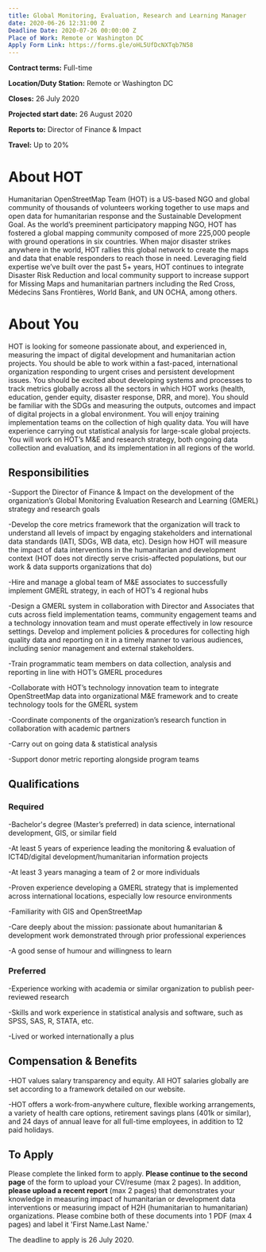 ```yaml
---
title: Global Monitoring, Evaluation, Research and Learning Manager
date: 2020-06-26 12:31:00 Z
Deadline Date: 2020-07-26 00:00:00 Z
Place of Work: Remote or Washington DC
Apply Form Link: https://forms.gle/oHL5UfDcNXTqb7N58
---
```


**Contract terms:** Full-time

**Location/Duty Station:** Remote or Washington DC

**Closes:** 26 July 2020

**Projected start date:** 26 August 2020

**Reports to:** Director of Finance & Impact

**Travel:** Up to 20%

# About HOT


Humanitarian OpenStreetMap Team (HOT) is a US-based NGO and global community of thousands of volunteers working together to use maps and open data for humanitarian response and the Sustainable Development Goal. As the world’s preeminent participatory mapping NGO, HOT has fostered a global mapping community composed of more 225,000 people with ground operations in six countries. When major disaster strikes anywhere in the world, HOT rallies this global network to create the maps and data that enable responders to reach those in need.  Leveraging field expertise we’ve built over the past 5\+ years, HOT continues to integrate Disaster Risk Reduction and local community support to increase support for Missing Maps and humanitarian partners including the Red Cross, Médecins Sans Frontières, World Bank, and UN OCHA, among others.

# About You


HOT is looking for someone passionate about, and experienced in, measuring the impact of digital development and humanitarian action projects. You should be able to work within a fast-paced, international organization responding to urgent crises and persistent development issues. You should be excited about developing systems and processes to track metrics globally across all the sectors in which HOT works (health, education, gender equity, disaster response, DRR, and more). You should be familiar with the SDGs and measuring the outputs, outcomes and impact of digital projects in a global environment. You will enjoy training implementation teams on the collection of high quality data.  You will have experience carrying out statistical analysis for large-scale global projects. You will work on HOT’s M&E and research strategy, both ongoing data collection and evaluation, and its implementation in all regions of the world.

## Responsibilities

-Support the Director of Finance & Impact on the development of the organization’s Global Monitoring Evaluation Research and Learning (GMERL) strategy and research goals

-Develop the core metrics framework that the organization will track to understand all levels of impact by engaging stakeholders and international data standards (IATI, SDGs, WB data, etc). Design how HOT will measure the impact of data interventions in the humanitarian and development context (HOT does not directly serve crisis-affected populations, but our work & data supports organizations that do)

-Hire and manage a global team of M&E associates to successfully implement GMERL strategy, in each of HOT’s 4 regional hubs

-Design a GMERL system in collaboration with Director and Associates that cuts across field implementation teams, community engagement teams and a technology innovation team and must operate effectively in low resource settings. Develop and implement policies & procedures for collecting high quality data and reporting on it in a timely manner to various audiences, including senior management and external stakeholders.

-Train programmatic team members on data collection, analysis and reporting in line with HOT’s GMERL procedures

-Collaborate with HOT’s technology innovation team to integrate OpenStreetMap data into organizational M&E framework and to create technology tools for the GMERL system

-Coordinate components of the organization’s research function in collaboration with academic partners

-Carry out on going data & statistical analysis

-Support donor metric reporting alongside program teams

## Qualifications

### Required

-Bachelor's degree (Master’s preferred) in data science, international development, GIS, or similar field

-At least 5 years of experience leading the monitoring & evaluation of ICT4D/digital development/humanitarian information projects

-At least 3 years managing a team of 2 or more individuals

-Proven experience developing a GMERL strategy that is implemented across international locations, especially low resource environments

-Familiarity with GIS and OpenStreetMap

-Care deeply about the mission: passionate about humanitarian & development work demonstrated through prior professional experiences

-A good sense of humour and willingness to learn

### Preferred

-Experience working with academia or similar organization to publish peer-reviewed research

-Skills and work experience in statistical analysis and software, such as SPSS, SAS, R, STATA, etc.

-Lived or worked internationally a plus

## Compensation & Benefits

-HOT values salary transparency and equity. All HOT salaries globally are set according to a framework detailed on our website.

-HOT offers a work-from-anywhere culture, flexible working arrangements, a variety of health care options, retirement savings plans (401k or similar), and 24 days of annual leave for all full-time employees, in addition to 12 paid holidays.

## To Apply

Please complete the linked form to apply. **Please continue to the second page** of the form to upload your CV/resume (max 2 pages). In addition, **please upload a recent report** (max 2 pages) that demonstrates your knowledge in measuring impact of humanitarian or development data interventions or measuring impact of H2H (humanitarian to humanitarian) organizations. Please combine both of these documents into 1 PDF (max 4 pages) and label it 'First Name.Last Name.'

The deadline to apply is 26 July 2020.